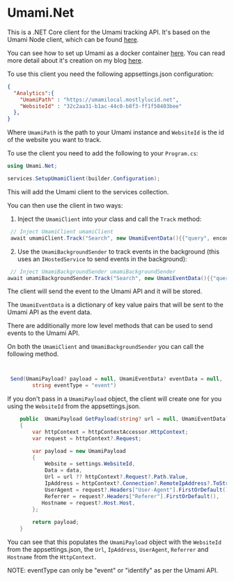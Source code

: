 # Umami.Net

This is a .NET Core client for the Umami tracking API.
It's based on the Umami Node client, which can be found [here](https://github.com/umami-software/node).

You can see how to set up Umami as a docker container [here](https://www.mostlylucid.net/blog/usingumamiforlocalanalytics).
You can read more detail about it's creation on my blog [here](https://www.mostlylucid.net/blog/addingumamitrackingclientfollowup).

To use this client you need the following appsettings.json configuration:

```json
{
  "Analytics":{
    "UmamiPath" : "https://umamilocal.mostlylucid.net",
    "WebsiteId" : "32c2aa31-b1ac-44c0-b8f3-ff1f50403bee"
  },
}
```

Where `UmamiPath` is the path to your Umami instance and `WebsiteId` is the id of the website you want to track.

To use the client you need to add the following to your `Program.cs`:

```csharp
using Umami.Net;

services.SetupUmamiClient(builder.Configuration);
```

This will add the Umami client to the services collection.

You can then use the client in two ways:

1. Inject the `UmamiClient` into your class and call the `Track` method:

```csharp    
 // Inject UmamiClient umamiClient
 await umamiClient.Track("Search", new UmamiEventData(){{"query", encodedQuery}});
```

2. Use the `UmamiBackgroundSender` to track events in the background (this uses an `IHostedService` to send events in the background):

```csharp
 // Inject UmamiBackgroundSender umamiBackgroundSender
await umamiBackgroundSender.Track("Search", new UmamiEventData(){{"query", encodedQuery}});
```

The client will send the event to the Umami API and it will be stored.

The `UmamiEventData` is a dictionary of key value pairs that will be sent to the Umami API as the event data.

There are additionally more low level methods that can be used to send events to the Umami API.

On both the `UmamiClient` and `UmamiBackgroundSender` you can call the following method.
```csharp


 Send(UmamiPayload? payload = null, UmamiEventData? eventData = null,
        string eventType = "event")
```
If you don't pass in a `UmamiPayload` object, the client will create one for you using the `WebsiteId` from the appsettings.json.
```csharp
    public  UmamiPayload GetPayload(string? url = null, UmamiEventData? data = null)
    {
        var httpContext = httpContextAccessor.HttpContext;
        var request = httpContext?.Request;

        var payload = new UmamiPayload
        {
            Website = settings.WebsiteId,
            Data = data,
            Url = url ?? httpContext?.Request?.Path.Value,
            IpAddress = httpContext?.Connection?.RemoteIpAddress?.ToString(),
            UserAgent = request?.Headers["User-Agent"].FirstOrDefault(),
            Referrer = request?.Headers["Referer"].FirstOrDefault(),
           Hostname = request?.Host.Host,
        };
        
        return payload;
    }

```
You can see that this populates the `UmamiPayload` object with the `WebsiteId` from the appsettings.json, the `Url`, `IpAddress`, `UserAgent`, `Referrer` and `Hostname` from the `HttpContext`.

NOTE: eventType can only be "event" or "identify" as per the Umami API.